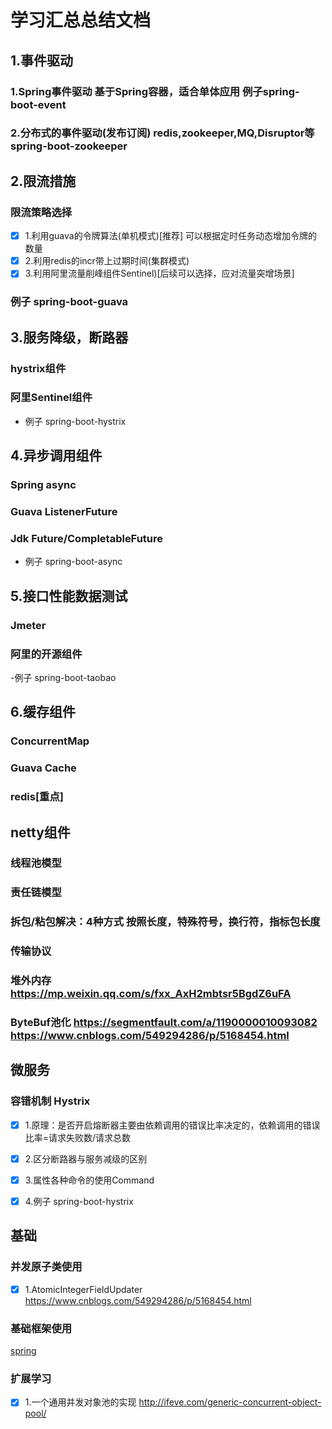 
# 学习汇总总结文档

## 1.事件驱动
### 1.Spring事件驱动 基于Spring容器，适合单体应用 例子spring-boot-event
### 2.分布式的事件驱动(发布订阅) redis,zookeeper,MQ,Disruptor等 spring-boot-zookeeper

## 2.限流措施
### 限流策略选择
  * [x] 1.利用guava的令牌算法(单机模式)[推荐]  可以根据定时任务动态增加令牌的数量
  * [x] 2.利用redis的incr带上过期时间(集群模式)
  * [x] 3.利用阿里流量削峰组件Sentinel)[后续可以选择，应对流量突增场景]
###  例子 spring-boot-guava

## 3.服务降级，断路器
### hystrix组件
### 阿里Sentinel组件

- 例子 spring-boot-hystrix

## 4.异步调用组件
### Spring async
### Guava ListenerFuture
### Jdk Future/CompletableFuture

- 例子 spring-boot-async

## 5.接口性能数据测试
### Jmeter
### 阿里的开源组件 

-例子 spring-boot-taobao

## 6.缓存组件
### ConcurrentMap
### Guava Cache

### redis[重点]

## netty组件
### 线程池模型
### 责任链模型
### 拆包/粘包解决：4种方式 按照长度，特殊符号，换行符，指标包长度
### 传输协议
### 堆外内存 https://mp.weixin.qq.com/s/fxx_AxH2mbtsr5BgdZ6uFA
### ByteBuf池化 https://segmentfault.com/a/1190000010093082 https://www.cnblogs.com/549294286/p/5168454.html

## 微服务
### 容错机制 Hystrix

* [x] 1.原理：是否开启熔断器主要由依赖调用的错误比率决定的，依赖调用的错误比率=请求失败数/请求总数
* [x] 2.区分断路器与服务减级的区别
* [x] 3.属性各种命令的使用Command
* [x] 4.例子 spring-boot-hystrix


## 基础
### 并发原子类使用
- [x] 1.AtomicIntegerFieldUpdater https://www.cnblogs.com/549294286/p/5168454.html

### 基础框架使用
[spring](Spring.md)

### 扩展学习
- [x] 1.一个通用并发对象池的实现 http://ifeve.com/generic-concurrent-object-pool/